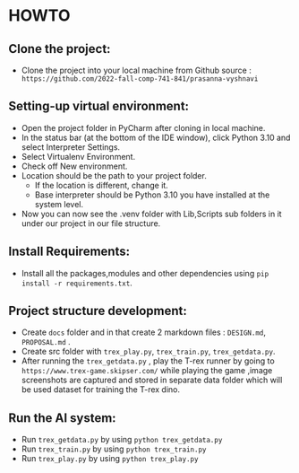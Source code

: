 # HOWTO

## Clone the project:
* Clone the project into your local machine from Github source :` https://github.com/2022-fall-comp-741-841/prasanna-vyshnavi`

## Setting-up virtual environment:
* Open the project folder in PyCharm after cloning in local machine.
* In the status bar (at the bottom of the IDE window), click Python 3.10 and select Interpreter Settings.
* Select Virtualenv Environment.
* Check off New environment.
* Location should be the path to your project folder.
  * If the location is different, change it. 
  * Base interpreter should be Python 3.10 you have installed at the system level.
* Now you can now see the .venv folder with Lib,Scripts sub folders in it under our project in our file structure.

## Install Requirements:
* Install all the packages,modules and other dependencies using `pip install -r requirements.txt`.


## Project structure development:
* Create `docs` folder and in that create 2 markdown files : `DESIGN.md`, `PROPOSAL.md` .
* Create src folder with `trex_play.py`, `trex_train.py`, `trex_getdata.py`.
* After running the `trex_getdata.py` , play the T-rex runner by going to `https://www.trex-game.skipser.com/` while playing the game ,image screenshots are captured and stored in separate 
 data folder which will be used dataset for training the T-rex dino.

## Run the AI system:

* Run `trex_getdata.py` by using `python trex_getdata.py`
* Run `trex_train.py` by using `python trex_train.py`
* Run `trex_play.py` by using `python trex_play.py`
